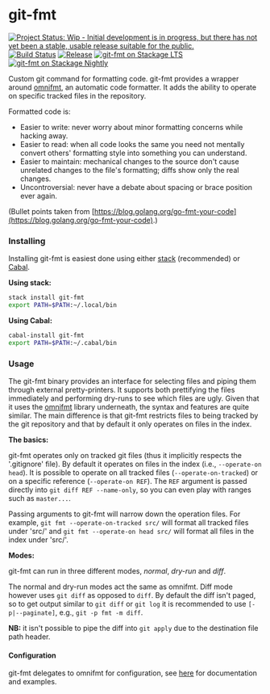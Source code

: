 # git-fmt

[![Project Status: Wip - Initial development is in progress, but there has not yet been a stable, usable release suitable for the public.](http://www.repostatus.org/badges/1.0.0/wip.svg)](http://www.repostatus.org/#wip)
[![Build Status](https://travis-ci.org/hjwylde/git-fmt.svg?branch=master)](https://travis-ci.org/hjwylde/git-fmt)
[![Release](https://img.shields.io/github/release/hjwylde/git-fmt.svg)](https://github.com/hjwylde/git-fmt/releases/latest)
[![git-fmt on Stackage LTS](https://www.stackage.org/package/git-fmt/badge/lts)](https://www.stackage.org/lts/package/git-fmt)
[![git-fmt on Stackage Nightly](https://www.stackage.org/package/git-fmt/badge/nightly)](https://www.stackage.org/nightly/package/git-fmt)

Custom git command for formatting code.
git-fmt provides a wrapper around [omnifmt](https://github.com/hjwylde/omnifmt),
    an automatic code formatter.
It adds the ability to operate on specific tracked files in the repository.

Formatted code is:

* Easier to write: never worry about minor formatting concerns while hacking away.
* Easier to read: when all code looks the same you need not mentally convert others' formatting
  style into something you can understand.
* Easier to maintain: mechanical changes to the source don't cause unrelated changes to the file's
  formatting; diffs show only the real changes.
* Uncontroversial: never have a debate about spacing or brace position ever again.

(Bullet points taken from [https://blog.golang.org/go-fmt-your-code](https://blog.golang.org/go-fmt-your-code).)

### Installing

Installing git-fmt is easiest done using either
    [stack](https://github.com/commercialhaskell/stack) (recommended) or
    [Cabal](https://github.com/haskell/cabal).

**Using stack:**

```bash
stack install git-fmt
export PATH=$PATH:~/.local/bin
```

**Using Cabal:**

```bash
cabal-install git-fmt
export PATH=$PATH:~/.cabal/bin
```

### Usage

The git-fmt binary provides an interface for selecting files and piping them through external
    pretty-printers.
It supports both prettifying the files immediately and performing dry-runs to see which files are
    ugly.
Given that it uses the [omnifmt](https://github.com/hjwylde/omnifmt) library underneath, the syntax
    and features are quite similar.
The main difference is that git-fmt restricts files to being tracked by the git repository and that
    by default it only operates on files in the index.

**The basics:**

git-fmt operates only on tracked git files (thus it implicitly respects the '.gitignore' file).
By default it operates on files in the index (i.e., `--operate-on head`).
It is possible to operate on all tracked files (`--operate-on-tracked`) or on a specific reference
    (`--operate-on REF`).
The `REF` argument is passed directly into `git diff REF --name-only`, so you can even play with
    ranges such as `master...`.

Passing arguments to git-fmt will narrow down the operation files.
For example, `git fmt --operate-on-tracked src/` will format all tracked files under 'src/' and
    `git fmt --operate-on head src/` will format all files in the index under 'src/'.

**Modes:**

git-fmt can run in three different modes, *normal*, *dry-run* and *diff*.

The normal and dry-run modes act the same as omnifmt.
Diff mode however uses `git diff` as opposed to `diff`.
By default the diff isn't paged, so to get output similar to `git diff` or `git log` it is
    recommended to use `[-p|--paginate]`, e.g., `git -p fmt -m diff`.

**NB:** it isn't possible to pipe the diff into `git apply` due to the destination file path
    header.

#### Configuration

git-fmt delegates to omnifmt for configuration, see
    [here](https://github.com/hjwylde/omnifmt#configuration) for documentation and examples.

